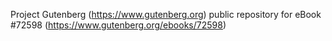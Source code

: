 Project Gutenberg (https://www.gutenberg.org) public repository
for eBook #72598 (https://www.gutenberg.org/ebooks/72598)
